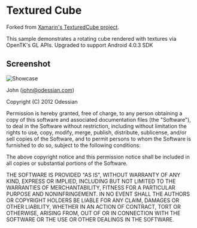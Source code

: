 Textured Cube
=======================

Forked from [Xamarin's TexturedCube project](https://github.com/xamarin/monodroid-samples/tree/master/TexturedCube).

This sample demonstrates a rotating cube rendered with textures via OpenTK's GL APIs.  Upgraded to support Android 4.0.3 SDK

Screenshot
-----------------------
![Showcase](https://raw.github.com/odessian/TexturedCube/master/docs/screenshots/framed_Screen1.png)

John (john@odessian.com)

Copyright (C) 2012 Odessian

Permission is hereby granted, free of charge, to any person obtaining a copy of this software and associated documentation files (the "Software"), to deal in the Software without restriction, including without limitation the rights to use, copy, modify, merge, publish, distribute, sublicense, and/or sell copies of the Software, and to permit persons to whom the Software is furnished to do so, subject to the following conditions:

The above copyright notice and this permission notice shall be included in all copies or substantial portions of the Software.

THE SOFTWARE IS PROVIDED "AS IS", WITHOUT WARRANTY OF ANY KIND, EXPRESS OR IMPLIED, INCLUDING BUT NOT LIMITED TO THE WARRANTIES OF MERCHANTABILITY, FITNESS FOR A PARTICULAR PURPOSE AND NONINFRINGEMENT. IN NO EVENT SHALL THE AUTHORS OR COPYRIGHT HOLDERS BE LIABLE FOR ANY CLAIM, DAMAGES OR OTHER LIABILITY, WHETHER IN AN ACTION OF CONTRACT, TORT OR OTHERWISE, ARISING FROM, OUT OF OR IN CONNECTION WITH THE SOFTWARE OR THE USE OR OTHER DEALINGS IN THE SOFTWARE.
